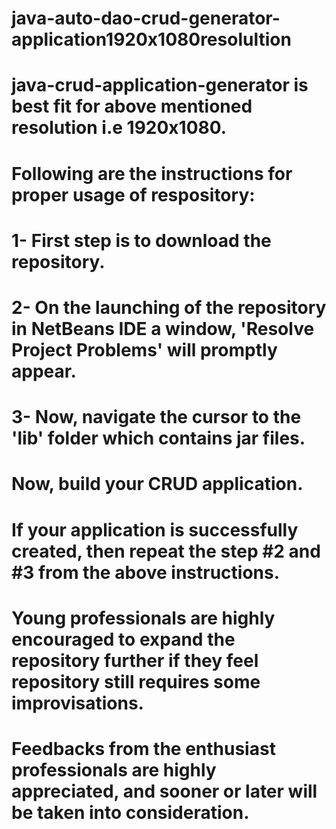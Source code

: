 # java-auto-dao-crud-generator-application1920x1080resolultion
# java-crud-application-generator is best fit for above mentioned resolution i.e 1920x1080.
# Following are the instructions for proper usage of respository:
# 1- First step is to download the repository.
# 2- On the launching of the repository in NetBeans IDE a window, 'Resolve Project Problems' will promptly appear.
# 3- Now, navigate the cursor to the 'lib' folder which contains jar files.
# Now, build your CRUD application.
# If your application is successfully created, then repeat the step #2 and #3 from the above instructions.
# Young professionals are highly encouraged to expand the repository further if they feel repository still requires some improvisations.
# Feedbacks from the enthusiast professionals are highly appreciated, and sooner or later will be taken into consideration.
